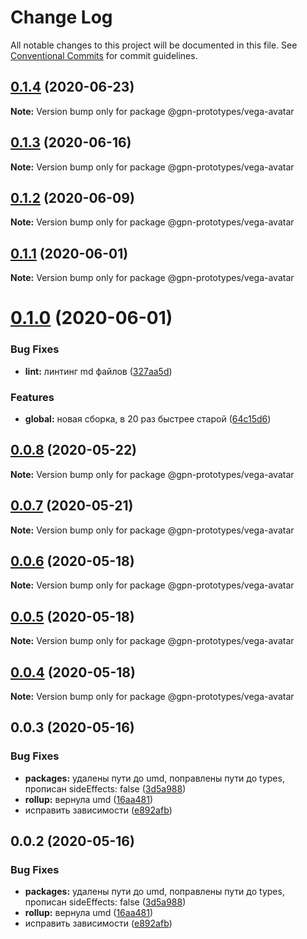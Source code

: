 # Change Log

All notable changes to this project will be documented in this file.
See [Conventional Commits](https://conventionalcommits.org) for commit guidelines.

## [0.1.4](https://github.com/gpn-prototypes/vega-ui/compare/@gpn-prototypes/vega-avatar@0.1.3...@gpn-prototypes/vega-avatar@0.1.4) (2020-06-23)

**Note:** Version bump only for package @gpn-prototypes/vega-avatar





## [0.1.3](https://github.com/gpn-prototypes/vega-ui/compare/@gpn-prototypes/vega-avatar@0.1.2...@gpn-prototypes/vega-avatar@0.1.3) (2020-06-16)

**Note:** Version bump only for package @gpn-prototypes/vega-avatar





## [0.1.2](https://github.com/gpn-prototypes/vega-ui/compare/@gpn-prototypes/vega-avatar@0.1.1...@gpn-prototypes/vega-avatar@0.1.2) (2020-06-09)

**Note:** Version bump only for package @gpn-prototypes/vega-avatar





## [0.1.1](https://github.com/gpn-prototypes/vega-ui/compare/@gpn-prototypes/vega-avatar@0.1.0...@gpn-prototypes/vega-avatar@0.1.1) (2020-06-01)

**Note:** Version bump only for package @gpn-prototypes/vega-avatar

# [0.1.0](https://github.com/gpn-prototypes/vega-ui/compare/@gpn-prototypes/vega-avatar@0.0.8...@gpn-prototypes/vega-avatar@0.1.0) (2020-06-01)

### Bug Fixes

- **lint:** линтинг md файлов ([327aa5d](https://github.com/gpn-prototypes/vega-ui/commit/327aa5d3aa706f0e164a572ae1360d504e89979d))

### Features

- **global:** новая сборка, в 20 раз быстрее старой ([64c15d6](https://github.com/gpn-prototypes/vega-ui/commit/64c15d6c8e5934386d2820e120b64bb7ed2391f3))

## [0.0.8](https://github.com/gpn-prototypes/vega-ui/compare/@gpn-prototypes/vega-avatar@0.0.7...@gpn-prototypes/vega-avatar@0.0.8) (2020-05-22)

**Note:** Version bump only for package @gpn-prototypes/vega-avatar

## [0.0.7](https://github.com/gpn-prototypes/vega-ui/compare/@gpn-prototypes/vega-avatar@0.0.6...@gpn-prototypes/vega-avatar@0.0.7) (2020-05-21)

**Note:** Version bump only for package @gpn-prototypes/vega-avatar

## [0.0.6](https://github.com/gpn-prototypes/vega-ui/compare/@gpn-prototypes/vega-avatar@0.0.5...@gpn-prototypes/vega-avatar@0.0.6) (2020-05-18)

**Note:** Version bump only for package @gpn-prototypes/vega-avatar

## [0.0.5](https://github.com/gpn-prototypes/vega-ui/compare/@gpn-prototypes/vega-avatar@0.0.4...@gpn-prototypes/vega-avatar@0.0.5) (2020-05-18)

**Note:** Version bump only for package @gpn-prototypes/vega-avatar

## [0.0.4](https://github.com/gpn-prototypes/vega-ui/compare/@gpn-prototypes/vega-avatar@0.0.3...@gpn-prototypes/vega-avatar@0.0.4) (2020-05-18)

**Note:** Version bump only for package @gpn-prototypes/vega-avatar

## 0.0.3 (2020-05-16)

### Bug Fixes

- **packages:** удалены пути до umd, поправлены пути до types, прописан sideEffects: false ([3d5a988](https://github.com/gpn-prototypes/vega-ui/commit/3d5a98871aece5d6c79be112e2e60ecd0529694e))
- **rollup:** вернула umd ([16aa481](https://github.com/gpn-prototypes/vega-ui/commit/16aa48132ca6c3934b3b12aa079f8645a0efc89b))
- исправить зависимости ([e892afb](https://github.com/gpn-prototypes/vega-ui/commit/e892afb5368b7ed2c6bdd4c77e08917e033f75ed))

## 0.0.2 (2020-05-16)

### Bug Fixes

- **packages:** удалены пути до umd, поправлены пути до types, прописан sideEffects: false ([3d5a988](https://github.com/gpn-prototypes/vega-ui/commit/3d5a98871aece5d6c79be112e2e60ecd0529694e))
- **rollup:** вернула umd ([16aa481](https://github.com/gpn-prototypes/vega-ui/commit/16aa48132ca6c3934b3b12aa079f8645a0efc89b))
- исправить зависимости ([e892afb](https://github.com/gpn-prototypes/vega-ui/commit/e892afb5368b7ed2c6bdd4c77e08917e033f75ed))
